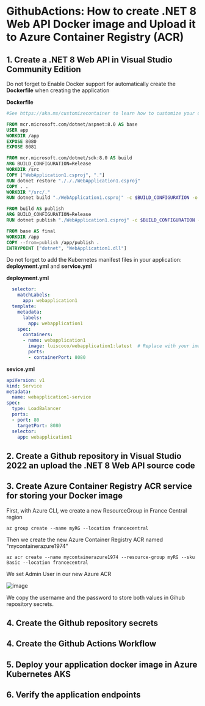 # GithubActions: How to create .NET 8 Web API Docker image and Upload it to Azure Container Registry (ACR)

## 1. Create a .NET 8 Web API in Visual Studio Community Edition

Do not forget to Enable Docker support for automatically create the **Dockerfile** when creating the application

**Dockerfile**

```dockerfile
#See https://aka.ms/customizecontainer to learn how to customize your debug container and how Visual Studio uses this Dockerfile to build your images for faster debugging.

FROM mcr.microsoft.com/dotnet/aspnet:8.0 AS base
USER app
WORKDIR /app
EXPOSE 8080
EXPOSE 8081

FROM mcr.microsoft.com/dotnet/sdk:8.0 AS build
ARG BUILD_CONFIGURATION=Release
WORKDIR /src
COPY ["WebApplication1.csproj", "."]
RUN dotnet restore "./././WebApplication1.csproj"
COPY . .
WORKDIR "/src/."
RUN dotnet build "./WebApplication1.csproj" -c $BUILD_CONFIGURATION -o /app/build

FROM build AS publish
ARG BUILD_CONFIGURATION=Release
RUN dotnet publish "./WebApplication1.csproj" -c $BUILD_CONFIGURATION -o /app/publish /p:UseAppHost=false

FROM base AS final
WORKDIR /app
COPY --from=publish /app/publish .
ENTRYPOINT ["dotnet", "WebApplication1.dll"]
```

Do not forget to add the Kubernetes manifest files in your application: **deployment.yml** and **service.yml** 

**deployment.yml**

```yaml
  selector:
    matchLabels:
      app: webapplication1
  template:
    metadata:
      labels:
        app: webapplication1
    spec:
      containers:
      - name: webapplication1
        image: luiscoco/webapplication1:latest  # Replace with your image path
        ports:
        - containerPort: 8080
```

**sevice.yml**

```yaml
apiVersion: v1
kind: Service
metadata:
  name: webapplication1-service
spec:
  type: LoadBalancer
  ports:
  - port: 80
    targetPort: 8080
  selector:
    app: webapplication1
```

## 2. Create a Github repository in Visual Studio 2022 an upload the .NET 8 Web API source code


## 3. Create Azure Container Registry ACR service for storing your Docker image

First, with Azure CLI, we create a new ResourceGroup in France Central region 

```
az group create --name myRG --location francecentral
```

Then we create the new Azure Container Registry ACR named "mycontainerazure1974"
```
az acr create --name mycontainerazure1974 --resource-group myRG --sku Basic --location francecentral
```

We set Admin User in our new Azure ACR

![image](https://github.com/luiscoco/GithubActions_Create_DockerImage_Upload_to_Azure_ACR_dotNET8WebAPI/assets/32194879/3f050394-d530-4cac-a5c1-dda0867d115a)

We copy the username and the password to store both values in Gihub repository secrets.

## 4. Create the Github repository secrets



## 4. Create the Github Actions Workflow


## 5. Deploy your application docker image in Azure Kubernetes AKS


## 6. Verify the application endpoints






















